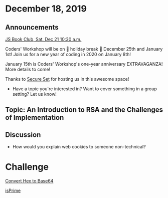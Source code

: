 # December 18, 2019

## Announcements

[JS Book Club, Sat. Dec 21 10:30 a.m.](https://www.meetup.com/Bootcampers-Collective/events/xnwtlryzqbcc/)

Coders' Workshop will be on 🎉 holiday break 🎉 December 25th and January 1st! Join us for a new year of coding in 2020 on January 8th!  

January 15th is Coders' Workshop's one-year anniversary EXTRAVAGANZA! More details to come!

Thanks to [Secure Set](http://go.secureset.com) for hosting us in this awesome space!

- Have a topic you're interested in? Want to cover something in a group setting? Let us know!

## Topic: An Introduction to RSA and the Challenges of Implementation

## Discussion

- How would you explain web cookies to someone non-technical?

# Challenge

[Convert Hex to Base64](https://github.com/BootcampersCollective/Coders-Workshop/tree/master/Coding-Challenges/hexToBase64)

[isPrime](https://github.com/BootcampersCollective/Coders-Workshop/tree/master/Coding-Challenges/isPrime/)
